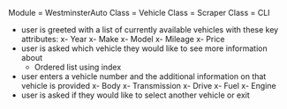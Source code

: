 Module = WestminsterAuto
Class = Vehicle
Class = Scraper
Class = CLI

- user is greeted with a list of currently available vehicles with these key attributes:
  x- Year
  x- Make
  x- Model
  x- Mileage
  x- Price
- user is asked which vehicle they would like to see more information about
  - Ordered list using index
- user enters a vehicle number and the additional information on that vehicle is provided
  x- Body
  x- Transmission
  x- Drive
  x- Fuel
  x- Engine
- user is asked if they would like to select another vehicle or exit
